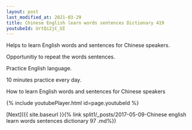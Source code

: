```yaml
---
layout: post
last_modified_at: 2021-03-29
title: Chinese English learn words sentences Dictionary 419 
youtubeId: UrtQi2jC_UI
---
```

 
 
Helps to learn English words and sentences for Chinese speakers.

Opportunitiy to repeat the words sentences. 

Practice English language. 
 
10 minutes practice every day. 
 
How to learn English words and sentences for Chinese speakers 
 
{% include youtubePlayer.html id=page.youtubeId %}
 
 
[Next]({{ site.baseurl }}{% link  split1/_posts/2017-05-09-Chinese english learn words sentences dictionary 97 .md%})
 
